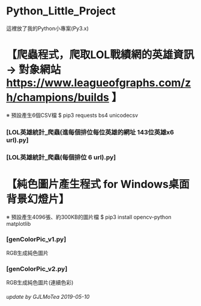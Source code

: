 # Python_Little_Project  
這裡放了我的Python小專案(Py3.x)  



# 【爬蟲程式，爬取LOL戰績網的英雄資訊  → 對象網站 https://www.leagueofgraphs.com/zh/champions/builds 】 
※ 預設產生6個CSV檔
$ pip3 requests bs4 unicodecsv  
### [LOL英雄統計_爬蟲(進每個排位每位英雄的網址 143位英雄x6 url).py]  
### [LOL英雄統計_爬蟲(每個排位 6 url).py]  
    
    
# 【純色圖片產生程式 for Windows桌面背景幻燈片】 
※ 預設產生4096張、約300KB的圖片檔
$ pip3 install opencv-python matplotlib
### [genColorPic_v1.py]  
RGB生成純色圖片  
### [genColorPic_v2.py]  
RGB生成純色圖片(連續色彩)  

###### update by GJLMoTea 2019-05-10  
  
